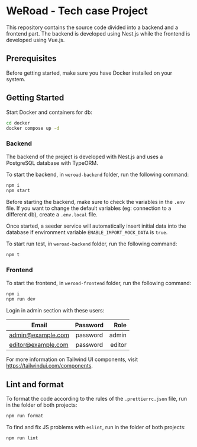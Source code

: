 # WeRoad - Tech case Project

This repository contains the source code divided into a backend and a frontend part.
The backend is developed using Nest.js while the frontend is developed using Vue.js.

## Prerequisites

Before getting started, make sure you have Docker installed on your system.

## Getting Started

Start Docker and containers for db:

```bash
cd docker
docker compose up -d
```

### Backend

The backend of the project is developed with Nest.js and uses a PostgreSQL database with TypeORM.

To start the backend, in `weroad-backend` folder, run the following command:

```bash
npm i
npm start
```

Before starting the backend, make sure to check the variables in the `.env` file. If you want to change the default variables (eg: connection to a different db), create a `.env.local` file.

Once started, a seeder service will automatically insert initial data into the database if environment variable `ENABLE_IMPORT_MOCK_DATA` is `true`.

To start run test, in `weroad-backend` folder, run the following command:

```bash
npm t
```

### Frontend

To start the frontend, in `weroad-frontend` folder, run the following command:

```bash
npm i
npm run dev
```

Login in admin section with these users:

|       Email        |  Password |  Role  |
|--------------------|:---------:|-------:|
| admin@example.com  |  password | admin  |
| editor@example.com |  password | editor |

For more information on Tailwind UI components, visit https://tailwindui.com/components.

## Lint and format

To format the code according to the rules of the `.prettierrc.json` file, run in the folder of both projects:

```bash
npm run format
```

To find and fix JS problems with `eslint`, run in the folder of both projects:

```bash
npm run lint
```
